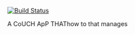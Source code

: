 [![Build Status](https://secure.travis-ci.org/ryanramage/garden-dashboard.png)](http://travis-ci.org/ryanramage/garden-dashboard)

A CoUCH ApP THAThow to that manages 